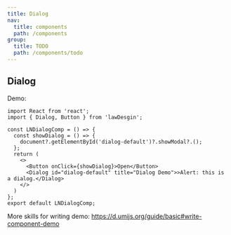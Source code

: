 ```yaml
---
title: Dialog
nav:
  title: components
  path: /components
group:
  title: TODO
  path: /components/todo
---
```


## Dialog

Demo:

```tsx
import React from 'react';
import { Dialog, Button } from 'lawDesgin';

const LNDialogComp = () => {
  const showDialog = () => {
    document?.getElementById('dialog-default')?.showModal?.();
  };
  return (
    <>
      <Button onClick={showDialog}>Open</Button>
      <Dialog id="dialog-default" title="Dialog Demo">>Alert: this is a dialog.</Dialog>
    </>
  )
};
export default LNDialogComp;
```

More skills for writing demo: https://d.umijs.org/guide/basic#write-component-demo
